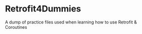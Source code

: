 # Retrofit4Dummies
A dump of practice files used when learning how to use Retrofit &amp; Coroutines

